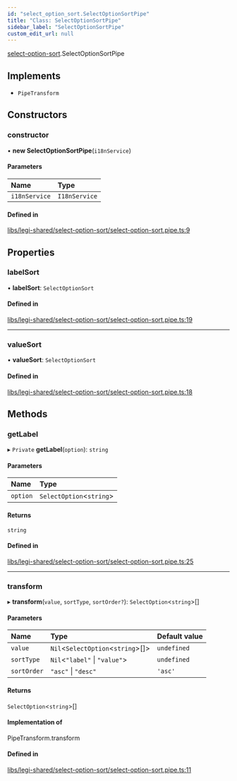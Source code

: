 ```yaml
---
id: "select_option_sort.SelectOptionSortPipe"
title: "Class: SelectOptionSortPipe"
sidebar_label: "SelectOptionSortPipe"
custom_edit_url: null
---
```


[select-option-sort](../modules/select_option_sort).SelectOptionSortPipe

## Implements

- `PipeTransform`

## Constructors

### constructor

• **new SelectOptionSortPipe**(`i18nService`)

#### Parameters

| Name | Type |
| :------ | :------ |
| `i18nService` | `I18nService` |

#### Defined in

[libs/legi-shared/select-option-sort/select-option-sort.pipe.ts:9](https://github.com/cognizone/ng-cognizone/blob/861cbad/libs/legi-shared/select-option-sort/select-option-sort.pipe.ts#L9)

## Properties

### labelSort

• **labelSort**: `SelectOptionSort`

#### Defined in

[libs/legi-shared/select-option-sort/select-option-sort.pipe.ts:19](https://github.com/cognizone/ng-cognizone/blob/861cbad/libs/legi-shared/select-option-sort/select-option-sort.pipe.ts#L19)

___

### valueSort

• **valueSort**: `SelectOptionSort`

#### Defined in

[libs/legi-shared/select-option-sort/select-option-sort.pipe.ts:18](https://github.com/cognizone/ng-cognizone/blob/861cbad/libs/legi-shared/select-option-sort/select-option-sort.pipe.ts#L18)

## Methods

### getLabel

▸ `Private` **getLabel**(`option`): `string`

#### Parameters

| Name | Type |
| :------ | :------ |
| `option` | `SelectOption`<`string`\> |

#### Returns

`string`

#### Defined in

[libs/legi-shared/select-option-sort/select-option-sort.pipe.ts:25](https://github.com/cognizone/ng-cognizone/blob/861cbad/libs/legi-shared/select-option-sort/select-option-sort.pipe.ts#L25)

___

### transform

▸ **transform**(`value`, `sortType`, `sortOrder?`): `SelectOption`<`string`\>[]

#### Parameters

| Name | Type | Default value |
| :------ | :------ | :------ |
| `value` | `Nil`<`SelectOption`<`string`\>[]\> | `undefined` |
| `sortType` | `Nil`<``"label"`` \| ``"value"``\> | `undefined` |
| `sortOrder` | ``"asc"`` \| ``"desc"`` | `'asc'` |

#### Returns

`SelectOption`<`string`\>[]

#### Implementation of

PipeTransform.transform

#### Defined in

[libs/legi-shared/select-option-sort/select-option-sort.pipe.ts:11](https://github.com/cognizone/ng-cognizone/blob/861cbad/libs/legi-shared/select-option-sort/select-option-sort.pipe.ts#L11)
